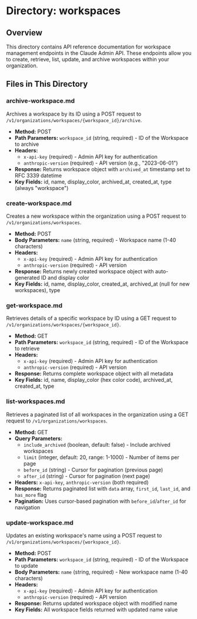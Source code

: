 # Directory: workspaces

## Overview
This directory contains API reference documentation for workspace management endpoints in the Claude Admin API. These endpoints allow you to create, retrieve, list, update, and archive workspaces within your organization.

## Files in This Directory

### **archive-workspace.md**
Archives a workspace by its ID using a POST request to `/v1/organizations/workspaces/{workspace_id}/archive`.

- **Method:** POST
- **Path Parameters:** `workspace_id` (string, required) - ID of the Workspace to archive
- **Headers:**
  - `x-api-key` (required) - Admin API key for authentication
  - `anthropic-version` (required) - API version (e.g., "2023-06-01")
- **Response:** Returns workspace object with `archived_at` timestamp set to RFC 3339 datetime
- **Key Fields:** id, name, display_color, archived_at, created_at, type (always "workspace")

### **create-workspace.md**
Creates a new workspace within the organization using a POST request to `/v1/organizations/workspaces`.

- **Method:** POST
- **Body Parameters:** `name` (string, required) - Workspace name (1-40 characters)
- **Headers:**
  - `x-api-key` (required) - Admin API key for authentication
  - `anthropic-version` (required) - API version
- **Response:** Returns newly created workspace object with auto-generated ID and display color
- **Key Fields:** id, name, display_color, created_at, archived_at (null for new workspaces), type

### **get-workspace.md**
Retrieves details of a specific workspace by ID using a GET request to `/v1/organizations/workspaces/{workspace_id}`.

- **Method:** GET
- **Path Parameters:** `workspace_id` (string, required) - ID of the Workspace to retrieve
- **Headers:**
  - `x-api-key` (required) - Admin API key for authentication
  - `anthropic-version` (required) - API version
- **Response:** Returns complete workspace object with all metadata
- **Key Fields:** id, name, display_color (hex color code), archived_at, created_at, type

### **list-workspaces.md**
Retrieves a paginated list of all workspaces in the organization using a GET request to `/v1/organizations/workspaces`.

- **Method:** GET
- **Query Parameters:**
  - `include_archived` (boolean, default: false) - Include archived workspaces
  - `limit` (integer, default: 20, range: 1-1000) - Number of items per page
  - `before_id` (string) - Cursor for pagination (previous page)
  - `after_id` (string) - Cursor for pagination (next page)
- **Headers:** `x-api-key`, `anthropic-version` (both required)
- **Response:** Returns paginated list with `data` array, `first_id`, `last_id`, and `has_more` flag
- **Pagination:** Uses cursor-based pagination with `before_id`/`after_id` for navigation

### **update-workspace.md**
Updates an existing workspace's name using a POST request to `/v1/organizations/workspaces/{workspace_id}`.

- **Method:** POST
- **Path Parameters:** `workspace_id` (string, required) - ID of the Workspace to update
- **Body Parameters:** `name` (string, required) - New workspace name (1-40 characters)
- **Headers:**
  - `x-api-key` (required) - Admin API key for authentication
  - `anthropic-version` (required) - API version
- **Response:** Returns updated workspace object with modified name
- **Key Fields:** All workspace fields returned with updated name value
